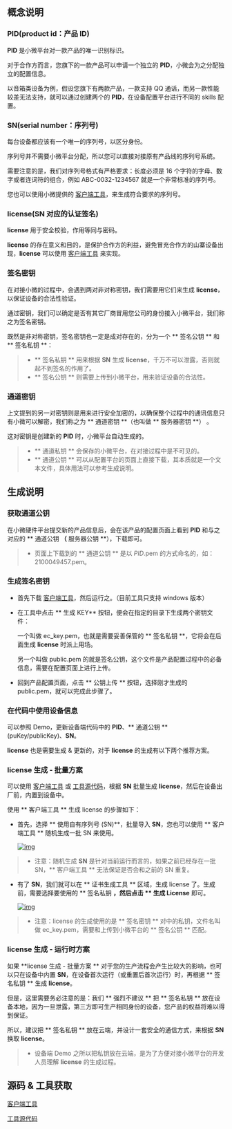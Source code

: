 
## 概念说明

### PID(product id：产品 ID)
**PID** 是小微平台对一款产品的唯一识别标识。

对于合作方而言，您旗下的一款产品可以申请一个独立的 **PID**，小微会为之分配独立的配置信息。

以音箱类设备为例，假设您旗下有两款产品，一款支持 QQ 通话，而另一款性能较差无法支持，就可以通过创建两个的 **PID**，在设备配置平台进行不同的 skills 配置。

### SN(serial number：序列号)

每台设备都应该有一个唯一的序列号，以区分身份。

序列号并不需要小微平台分配，所以您可以直接对接原有产品线的序列号系统。

需要注意的是，我们对序列号格式有严格要求：长度必须是 16 个字符的字母、数字或者连词符的组合，例如 ABC-0032-1234567 就是一个非常标准的序列号。

您也可以使用小微提供的 [客户端工具](http://imgcache.tce.fsphere.cn/static/qzonestyle.gtimg.cn/qzone/vas/opensns/res/doc/key_tools_v3.01.zip)，来生成符合要求的序列号。

### license(SN 对应的认证签名)

**license** 用于安全校验，作用等同与密码。

**license** 的存在意义和目的，是保护合作方的利益，避免冒充合作方的山寨设备出现，**license** 可以使用 [客户端工具](http://imgcache.tce.fsphere.cn/static/qzonestyle.gtimg.cn/qzone/vas/opensns/res/doc/key_tools_v3.01.zip) 来实现。

### 签名密钥
在对接小微的过程中，会遇到两对非对称密钥，我们需要用它们来生成 **license**，以保证设备的合法性验证。

通过密钥，我们可以确定是否有其它厂商冒用您公司的身份接入小微平台，我们称之为签名密钥。

既然是非对称密钥，签名密钥也一定是成对存在的，分为一个 ** 签名公钥 ** 和 ** 签名私钥 **：

> *   ** 签名私钥 ** 用来根据 **SN** 生成 **license**，千万不可以泄露，否则就起不到签名的作用了。
> *   ** 签名公钥 ** 则需要上传到小微平台，用来验证设备的合法性。

### 通道密钥

上文提到的另一对密钥则是用来进行安全加密的，以确保整个过程中的通讯信息只有小微可以解密，我们称之为 ** 通道密钥 **（也叫做 ** 服务器密钥 **） 。

这对密钥是创建新的 **PID** 时，小微平台自动生成的。

> *   ** 通道私钥 ** 会保存的小微平台，在对接过程中是不可见的。
> *   ** 通道公钥 ** 可以从配置平台的页面上直接下载，其本质就是一个文本文件，具体用法可以参考生成说明。

## 生成说明

### 获取通道公钥

在小微硬件平台提交新的产品信息后，会在该产品的配置页面上看到 **PID** 和与之对应的 ** 通道公钥 **（** 服务器公钥 **），下载即可。

> *   页面上下载到的 ** 通道公钥 ** 是以 $PID$.pem 的方式命名的，如：2100049457.pem。

### 生成签名密钥

*   首先下载 [客户端工具](http://imgcache.tce.fsphere.cn/static/qzonestyle.gtimg.cn/qzone/vas/opensns/res/doc/key_tools_v3.01.zip)，然后运行之。（目前工具只支持 windows 版本）

*   在工具中点击 ** 生成 KEY** 按钮，便会在指定的目录下生成两个密钥文件：

    一个叫做 ec_key.pem，也就是需要妥善保管的 ** 签名私钥 **，它将会在后面生成 **license** 时派上用场。

    另一个叫做 public.pem 的就是签名公钥，这个文件是产品配置过程中的必备信息，需要在配置页面上进行上传。

*  回到产品配置页面，点击 ** 公钥上传 ** 按钮，选择刚才生成的 public.pem，就可以完成此步骤了。

### 在代码中使用设备信息

 可以参照 Demo，更新设备端代码中的 **PID**、** 通道公钥 **(puKey/publicKey)、**SN**。

 **license** 也是需要生成 & 更新的，对于 **license** 的生成有以下两个推荐方案。

### license 生成 - 批量方案

可以使用 [客户端工具](http://imgcache.tce.fsphere.cn/static/qzonestyle.gtimg.cn/qzone/vas/opensns/res/doc/key_tools_v3.01.zip) 或 [工具源代码](http://imgcache.tce.fsphere.cn/static/qzonestyle.gtimg.cn/qzone/vas/opensns/res/doc/KeySnLicense_v1.0.tar.bz2)，根据 **SN** 批量生成 **license**，然后在设备出厂前，内置到设备中。

使用 ** 客户端工具 ** 生成 license 的步骤如下：

*   首先，选择 ** 使用自有序列号 (SN)**，批量导入 **SN**，您也可以使用 ** 客户端工具 ** 随机生成一批 SN 来使用。

    [![img](http://imgcache.tce.fsphere.cn/static/qzonestyle.gtimg.cn/qzone/vas/opensns/res/img/ipcamera_9.png)](http://imgcache.tce.fsphere.cn/static/qzonestyle.gtimg.cn/qzone/vas/opensns/res/img/ipcamera_9.png)

> *   注意：随机生成 **SN** 是针对当前运行而言的，如果之前已经存在一批 SN，** 客户端工具 ** 无法保证是否会和之前的 SN 重复。

*   有了 **SN**，我们就可以在 ** 证书生成工具 ** 区域，生成 license 了。生成前，需要选择要使用的 ** 签名私钥 **，然后点击 ** 生成 License** 即可。

    [![img](http://imgcache.tce.fsphere.cn/static/qzonestyle.gtimg.cn/qzone/vas/opensns/res/img/ipcamera_10.png)](http://imgcache.tce.fsphere.cn/static/qzonestyle.gtimg.cn/qzone/vas/opensns/res/img/ipcamera_10.png)

> *   注意：license 的生成使用的是 ** 签名密钥 ** 对中的私钥，文件名叫做 ec_key.pem，需要和上传到小微平台的 ** 签名公钥 ** 匹配。

### license 生成 - 运行时方案

如果 **license 生成 - 批量方案 ** 对于您的生产流程会产生比较大的影响，也可以只在设备中内置 **SN**，在设备首次运行（或重置后首次运行）时，再根据 ** 签名私钥 ** 生成 **license**。

但是，这里需要务必注意的是：我们 ** 强烈不建议 ** 把 ** 签名私钥 ** 放在设备本地，因为一旦泄露，第三方即可生产相同身份的设备，您产品的权益将难以得到保证。

所以，建议把 ** 签名私钥 ** 放在云端，并设计一套安全的通信方式，来根据 **SN** 换取 **license**。

> *   设备端 Demo 之所以把私钥放在云端，是为了方便对接小微平台的开发人员理解 **license** 的生成过程。

## 源码 & 工具获取
[客户端工具](http://imgcache.tce.fsphere.cn/static/qzonestyle.gtimg.cn/qzone/vas/opensns/res/doc/key_tools_v3.01.zip)

[工具源代码](http://imgcache.tce.fsphere.cn/static/qzonestyle.gtimg.cn/qzone/vas/opensns/res/doc/KeySnLicense_v1.0.tar.bz2)
